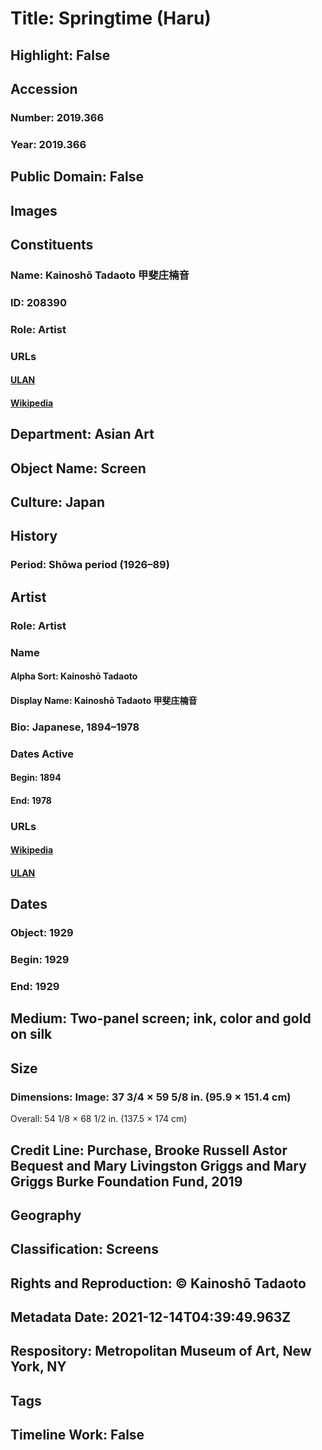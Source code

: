 # Title: Springtime (Haru)
## Highlight: False
## Accession
### Number: 2019.366
### Year: 2019.366
## Public Domain: False
## Images
## Constituents
### Name: Kainoshō Tadaoto 甲斐庄楠音
### ID: 208390
### Role: Artist
### URLs
#### [ULAN](http://vocab.getty.edu/page/ulan/500123296)
#### [Wikipedia](https://www.wikidata.org/wiki/Q7674339)
## Department: Asian Art
## Object Name: Screen
## Culture: Japan
## History
### Period: Shōwa period (1926–89)
## Artist
### Role: Artist
### Name
#### Alpha Sort: Kainoshō Tadaoto
#### Display Name: Kainoshō Tadaoto 甲斐庄楠音
### Bio: Japanese, 1894–1978
### Dates Active
#### Begin: 1894
#### End: 1978
### URLs
#### [Wikipedia](https://www.wikidata.org/wiki/Q7674339)
#### [ULAN](http://vocab.getty.edu/page/ulan/500123296)
## Dates
### Object: 1929
### Begin: 1929
### End: 1929
## Medium: Two-panel screen; ink, color and gold on silk
## Size
### Dimensions: Image: 37 3/4 × 59 5/8 in. (95.9 × 151.4 cm)
Overall: 54 1/8 × 68 1/2 in. (137.5 × 174 cm)
## Credit Line: Purchase, Brooke Russell Astor Bequest and Mary Livingston Griggs and Mary Griggs Burke Foundation Fund, 2019
## Geography
## Classification: Screens
## Rights and Reproduction: © Kainoshō Tadaoto
## Metadata Date: 2021-12-14T04:39:49.963Z
## Respository: Metropolitan Museum of Art, New York, NY
## Tags
## Timeline Work: False